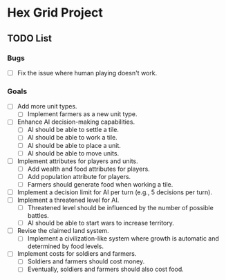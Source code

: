 # Hex Grid Project

## TODO List

### Bugs
- [ ] Fix the issue where human playing doesn't work.

### Goals
- [ ] Add more unit types.
  - [ ] Implement farmers as a new unit type.
- [ ] Enhance AI decision-making capabilities.
  - [ ] AI should be able to settle a tile.
  - [ ] AI should be able to work a tile.
  - [ ] AI should be able to place a unit.
  - [ ] AI should be able to move units.
- [ ] Implement attributes for players and units.
  - [ ] Add wealth and food attributes for players.
  - [ ] Add population attribute for players.
  - [ ] Farmers should generate food when working a tile.
- [ ] Implement a decision limit for AI per turn (e.g., 5 decisions per turn).
- [ ] Implement a threatened level for AI.
  - [ ] Threatened level should be influenced by the number of possible battles.
  - [ ] AI should be able to start wars to increase territory.
- [ ] Revise the claimed land system.
  - [ ] Implement a civilization-like system where growth is automatic and determined by food levels.
- [ ] Implement costs for soldiers and farmers.
  - [ ] Soldiers and farmers should cost money.
  - [ ] Eventually, soldiers and farmers should also cost food.